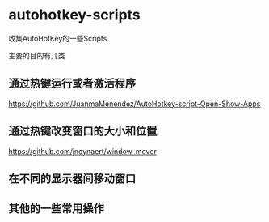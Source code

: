 # autohotkey-scripts

收集AutoHotKey的一些Scripts

主要的目的有几类

## 通过热键运行或者激活程序
https://github.com/JuanmaMenendez/AutoHotkey-script-Open-Show-Apps

## 通过热键改变窗口的大小和位置

https://github.com/jnoynaert/window-mover


## 在不同的显示器间移动窗口

## 其他的一些常用操作
